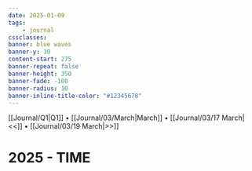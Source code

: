 ```yaml
---
date: 2025-01-09
tags:
    - journal
cssclasses:
banner: blue waves
banner-y: 30
content-start: 275
banner-repeat: false
banner-height: 350
banner-fade: -100
banner-radius: 10
banner-inline-title-color: "#12345678"
---
```


[[Journal/Q1|Q1]] • [[Journal/03/March|March]] • [[Journal/03/17 March|<<]] • [[Journal/03/19 March|>>]]

# 2025 - TIME